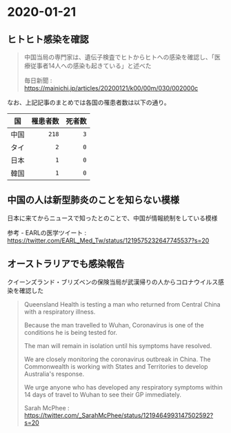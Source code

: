 2020-01-21
===

ヒトヒト感染を確認
---

> 中国当局の専門家は、遺伝子検査でヒトからヒトへの感染を確認し、「医療従事者14人への感染も起きている」と述べた
>
> 毎日新聞 : https://mainichi.jp/articles/20200121/k00/00m/030/002000c

なお、上記記事のまとめでは各国の罹患者数は以下の通り。

国 | 罹患者数 | 死者数
:--:|--:|--:
中国|`218`| `3`
タイ|`2`|`0`
日本|`1`|`0`
韓国|`1`|`0`

中国の人は新型肺炎のことを知らない模様
---

日本に来てからニュースで知ったとのことで、中国が情報統制をしている模様

参考 - EARLの医学ツイート : https://twitter.com/EARL_Med_Tw/status/1219575232647745537?s=20

オーストラリアでも感染報告
---

クイーンズランド・ブリズベンの保険当局が武漢帰りの人からコロナウイルス感染を確認した

> Queensland Health is testing a man who returned from Central China with a respiratory illness.
>
> Because the man travelled to Wuhan, Coronavirus is one of the conditions he is being tested for.
>
> The man will remain in isolation until his symptoms have resolved.
>
> We are closely monitoring the coronavirus outbreak in China. The Commonwealth is working with States and Territories to develop Australia's response.
>
> We urge anyone who has developed any respiratory symptoms within 14 days of travel to Wuhan to see their GP immediately.
>
>  Sarah McPhee : https://twitter.com/_SarahMcPhee/status/1219464993147502592?s=20
